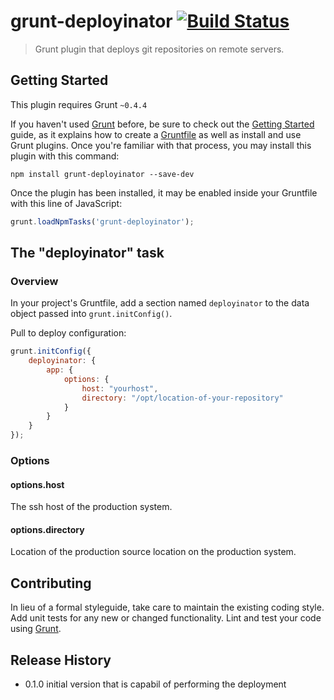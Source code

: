 # grunt-deployinator [![Build Status](https://travis-ci.org/istvan-antal/grunt-deployinator.png?branch=master)](https://travis-ci.org/istvan-antal/grunt-deployinator)

> Grunt plugin that deploys git repositories on remote servers.

## Getting Started
This plugin requires Grunt `~0.4.4`

If you haven't used [Grunt](http://gruntjs.com/) before, be sure to check out the [Getting Started](http://gruntjs.com/getting-started) guide, as it explains how to create a [Gruntfile](http://gruntjs.com/sample-gruntfile) as well as install and use Grunt plugins. Once you're familiar with that process, you may install this plugin with this command:

```shell
npm install grunt-deployinator --save-dev
```

Once the plugin has been installed, it may be enabled inside your Gruntfile with this line of JavaScript:

```js
grunt.loadNpmTasks('grunt-deployinator');
```

## The "deployinator" task

### Overview
In your project's Gruntfile, add a section named `deployinator` to the data object passed into `grunt.initConfig()`.

Pull to deploy configuration:

```js
grunt.initConfig({
    deployinator: {
        app: {
            options: {
                host: "yourhost",
                directory: "/opt/location-of-your-repository"
            }
        }
    }
});
```

### Options

#### options.host

The ssh host of the production system.

#### options.directory

Location of the production source location on the production system.

## Contributing
In lieu of a formal styleguide, take care to maintain the existing coding style. Add unit tests for any new or changed functionality. Lint and test your code using [Grunt](http://gruntjs.com/).

## Release History

 * 0.1.0 initial version that is capabil of performing the deployment
